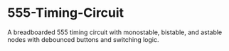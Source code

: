 # 555-Timing-Circuit
A breadboarded 555 timing circuit with monostable, bistable, and astable nodes with debounced buttons and switching logic. 
